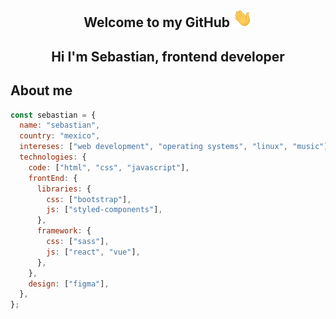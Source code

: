 <div align="center">

## Welcome to my GitHub <img height="30" alt="" src="./assets/hi.gif">

## **Hi I'm Sebastian, frontend developer**

</div>

## **About me**

```javascript
const sebastian = {
  name: "sebastian",
  country: "mexico",
  intereses: ["web development", "operating systems", "linux", "music"],
  technologies: {
    code: ["html", "css", "javascript"],
    frontEnd: {
      libraries: {
        css: ["bootstrap"],
        js: ["styled-components"],
      },
      framework: {
        css: ["sass"],
        js: ["react", "vue"],
      },
    },
    design: ["figma"],
  },
};
```
